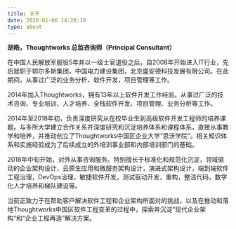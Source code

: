 ```yaml
---
title: 关于
date: 2020-01-06 14:20:19
type: about
---
```


**胡皓，Thoughtworks 总监咨询师（Principal Consultant）**

在中国人民解放军服役5年并以一级士官退役之后，自2008年开始进入IT行业，先后就职于鄂尔多斯集团，中国电力建设集团，北京盛安德科技发展有限公司。在此期间，从事过广泛的业务分析，软件开发，项目管理等工作。

2014年加入Thoughtworks，拥有13年以上软件开发工作经验。从事过广泛的技术咨询、专业培训、人才培养、全栈软件开发、项目管理、业务分析等工作。

2014年至2018年初，负责深度研究从在校毕业生到高级软件开发工程师的培养课题。与多所大学建立合作关系并深度研究和沉淀培养体系和课程体系，直接从事教学和培养，并推动创立了Thoughtworks中国区企业大学“思沃学院”。相关知识体系和实施经验成为了后续成立的外培训事业部和内部培训部门的基础。

2018年中旬开始，对外从事咨询服务。特别擅长于标准化和规范化沉淀，领域驱动的企业架构设计，云原生应用和微服务架构设计，演进式架构设计，端到端软件工程治理，DevOps治理，敏捷软件开发，测试驱动开发，重构，整洁代码，数字化人才培养和梯队建设等。

当前正致力于在帮助客户解决软件工程和企业架构所面对的挑战，以及在推动和落地Thoughtworks中国区软件工程变革的过程中，探索并沉淀“现代企业架构“和“企业工程再造”解决方案。
